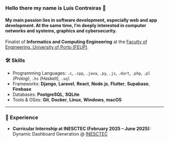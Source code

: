 ### Hello there my name is Luís Contreiras 👋

#### My main passion lies in software development, especially web and app development. At the same time, I’m deeply interested in computer networks and systems, graphics and cybersecurity.

Finalist of **Informatics and Computing Engineering** at the [Faculty of Engineering, University of Porto (FEUP)](https://sigarra.up.pt/feup/en/web_page.Inicial).  

### 🛠️ Skills
- Programming Languages: `.c`, `.cpp`, `.java`, `.py`, `.js`, `.dart`, `.php`, `.pl` *(Prolog)*, `.hs` *(Haskell)*, `.sql`  
- Frameworks: **Django**, **Laravel**, **React**, **Node.js**, **Flutter**, **Supabase**, **Firebase**  
- Databases: **PostgreSQL**, **SQLite**  
- Tools & OSes: **Git**, **Docker**, **Linux**, **Windows**, **macOS**  

---

### 💼 Experience
- **Curricular Internship at INESCTEC (February 2025 – June 2025):** Dynamic Dashboard Generation @ [INESCTEC](https://www.inesctec.pt)  